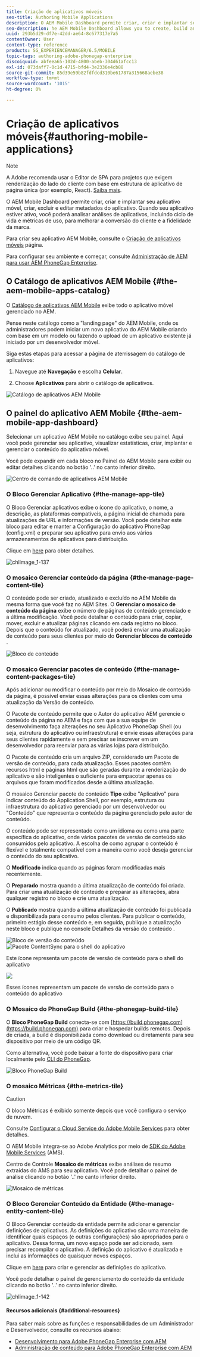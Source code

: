 ```yaml
---
title: Criação de aplicativos móveis
seo-title: Authoring Mobile Applications
description: O AEM Mobile Dashboard permite criar, criar e implantar seu aplicativo móvel, criar, excluir e editar metadados do aplicativo. Siga esta página para saber mais.
seo-description: he AEM Mobile Dashboard allows you to create, build and deploy your mobile application, create, delete and edit application metadata. Follow this page to learn more.
uuid: 293b5d29-df7e-42dd-ae64-8c677317e7a5
contentOwner: User
content-type: reference
products: SG_EXPERIENCEMANAGER/6.5/MOBILE
topic-tags: authoring-adobe-phonegap-enterprise
discoiquuid: abfeea65-102d-4800-abeb-304d61afcc13
exl-id: 073daff7-0c1d-4715-bfd4-3e2336e4cb88
source-git-commit: 85d39e59b82fdfdcd310be61787a315668aebe38
workflow-type: tm+mt
source-wordcount: '1015'
ht-degree: 0%

---
```


# Criação de aplicativos móveis{#authoring-mobile-applications}

>[!NOTE]
>
>A Adobe recomenda usar o Editor de SPA para projetos que exigem renderização do lado do cliente com base em estrutura de aplicativo de página única (por exemplo, React). [Saiba mais](/help/sites-developing/spa-overview.md).

O AEM Mobile Dashboard permite criar, criar e implantar seu aplicativo móvel, criar, excluir e editar metadados do aplicativo. Quando seu aplicativo estiver ativo, você poderá analisar análises de aplicativos, incluindo ciclo de vida e métricas de uso, para melhorar a conversão do cliente e a fidelidade da marca.

Para criar seu aplicativo AEM Mobile, consulte o [Criação de aplicativos móveis](/help/mobile/building-app-mobile-phonegap.md) página.

Para configurar seu ambiente e começar, consulte [Administração de AEM para usar AEM PhoneGap Enterprise](/help/mobile/administer-phonegap.md).

## O Catálogo de aplicativos AEM Mobile {#the-aem-mobile-apps-catalog}

O [Catálogo de aplicativos AEM Mobile](http://localhost:4502/aem/apps.html/content/phonegap) exibe todo o aplicativo móvel gerenciado no AEM.

Pense neste catálogo como a &quot;landing page&quot; do AEM Mobile, onde os administradores podem iniciar um novo aplicativo do AEM Mobile criando com base em um modelo ou fazendo o upload de um aplicativo existente já iniciado por um desenvolvedor móvel.

Siga estas etapas para acessar a página de aterrissagem do catálogo de aplicativos:

1. Navegue até **Navegação** e escolha **Celular**.

1. Choose **Aplicativos** para abrir o catálogo de aplicativos.

![Catálogo de aplicativos AEM Mobile](assets/chlimage_1-135.png)

## O painel do aplicativo AEM Mobile {#the-aem-mobile-app-dashboard}

Selecionar um aplicativo AEM Mobile no catálogo exibe seu painel. Aqui você pode gerenciar seu aplicativo, visualizar estatísticas, criar, implantar e gerenciar o conteúdo do aplicativo móvel.

Você pode expandir em cada bloco no Painel do AEM Mobile para exibir ou editar detalhes clicando no botão &#39;..&#39; no canto inferior direito.

![Centro de comando de aplicativos AEM Mobile](assets/chlimage_1-136.png)

### O Bloco Gerenciar Aplicativo {#the-manage-app-tile}

O Bloco Gerenciar aplicativos exibe o ícone do aplicativo, o nome, a descrição, as plataformas compatíveis, a página inicial de chamada para atualizações de URL e informações de versão. Você pode detalhar este bloco para editar e manter a Configuração do aplicativo PhoneGap (config.xml) e preparar seu aplicativo para envio aos vários armazenamentos de aplicativos para distribuição.

Clique em [here](/help/mobile/phonegap-app-details-tile.md) para obter detalhes.

![chlimage_1-137](assets/chlimage_1-137.png)

### O mosaico Gerenciar conteúdo da página {#the-manage-page-content-tile}

O conteúdo pode ser criado, atualizado e excluído no AEM Mobile da mesma forma que você faz no AEM Sites. O **Gerenciar o mosaico de conteúdo da página** exibe o número de páginas de conteúdo gerenciado e a última modificação. Você pode detalhar o conteúdo para criar, copiar, mover, excluir e atualizar páginas clicando em cada registro no bloco. Depois que o conteúdo for atualizado, você poderá enviar uma atualização de conteúdo para seus clientes por meio do **Gerenciar blocos de conteúdo .**

![Bloco de conteúdo](assets/chlimage_1-138.png)

### O mosaico Gerenciar pacotes de conteúdo {#the-manage-content-packages-tile}

Após adicionar ou modificar o conteúdo por meio do Mosaico de conteúdo da página, é possível enviar essas alterações para os clientes com uma atualização da Versão de conteúdo.

O Pacote de conteúdo permite que o Autor do aplicativo AEM gerencie o conteúdo da página no AEM e faça com que a sua equipe de desenvolvimento faça alterações no seu Aplicativo PhoneGap Shell (ou seja, estrutura do aplicativo ou infraestrutura) e envie essas alterações para seus clientes rapidamente e sem precisar se inscrever em um desenvolvedor para reenviar para as várias lojas para distribuição.

O Pacote de conteúdo cria um arquivo ZIP, considerado um Pacote de versão de conteúdo, para cada atualização. Esses pacotes contêm recursos html e páginas html que são geradas durante a renderização do aplicativo e são inteligentes o suficiente para empacotar apenas os arquivos que foram modificados desde a última atualização.

O mosaico Gerenciar pacote de conteúdo **Tipo** exibe &quot;Aplicativo&quot; para indicar conteúdo do Application Shell, por exemplo, estrutura ou infraestrutura do aplicativo gerenciado por um desenvolvedor ou &quot;Conteúdo&quot; que representa o conteúdo da página gerenciado pelo autor de conteúdo.

O conteúdo pode ser representado como um idioma ou como uma parte específica do aplicativo, onde vários pacotes de versão de conteúdo são consumidos pelo aplicativo. A escolha de como agrupar o conteúdo é flexível e totalmente compatível com a maneira como você deseja gerenciar o conteúdo do seu aplicativo.

O **Modificado** indica quando as páginas foram modificadas mais recentemente.

O **Preparado** mostra quando a última atualização de conteúdo foi criada. Para criar uma atualização de conteúdo e preparar as alterações, abra qualquer registro no bloco e crie uma atualização.

O **Publicado** mostra quando a última atualização de conteúdo foi publicada e disponibilizada para consumo pelos clientes. Para publicar o conteúdo, primeiro estágio desse conteúdo e, em seguida, publique a atualização neste bloco e publique no console Detalhes da versão do conteúdo .

![Bloco de versão do conteúdo](assets/chlimage_1-139.png) ![Pacote ContentSync para o shell do aplicativo](do-not-localize/chlimage_1-5.png)

Este ícone representa um pacote de versão de conteúdo para o shell do aplicativo

![](do-not-localize/chlimage_1-6.png)

Esses ícones representam um pacote de versão de conteúdo para o conteúdo do aplicativo

### O Mosaico do PhoneGap Build {#the-phonegap-build-tile}

O **Bloco PhoneGap Build** conecta-se com [https://build.phonegap.com](https://build.phonegap.com) para criar e hospedar builds remotos. Depois de criada, a build é disponibilizada como download ou diretamente para seu dispositivo por meio de um código QR.

Como alternativa, você pode baixar a fonte do dispositivo para criar localmente pelo [CLI do PhoneGap](https://docs.phonegap.com/en/3.5.0/guide_cli_index.md.html).

![Bloco PhoneGap Build](assets/chlimage_1-140.png)

### O mosaico Métricas {#the-metrics-tile}

>[!CAUTION]
>
>O bloco Métricas é exibido somente depois que você configura o serviço de nuvem.
>
>Consulte [Configurar o Cloud Service do Adobe Mobile Services](/help/mobile/configure-adobe-mobile-cloud-service.md) para obter detalhes.

O AEM Mobile integra-se ao Adobe Analytics por meio de [SDK do Adobe Mobile Services](https://experienceleague.adobe.com/docs/mobile.html?lang=en) (AMS).

Centro de Controle **Mosaico de métricas** exibe análises de resumo extraídas do AMS para seu aplicativo. Você pode detalhar o painel de análise clicando no botão &#39;..&#39; no canto inferior direito.

![Mosaico de métricas](assets/chlimage_1-141.png)

### O Bloco Gerenciar Conteúdo da Entidade {#the-manage-entity-content-tile}

O Bloco Gerenciar conteúdo da entidade permite adicionar e gerenciar definições de aplicativos. As definições do aplicativo são uma maneira de identificar quais espaços (e outras configurações) são apropriados para o aplicativo. Dessa forma, um novo espaço pode ser adicionado, sem precisar recompilar o aplicativo. A definição do aplicativo é atualizada e inclui as informações de quaisquer novos espaços.

Clique em [here](/help/mobile/phonegap-app-definitions.md) para criar e gerenciar as definições do aplicativo.

Você pode detalhar o painel de gerenciamento do conteúdo da entidade clicando no botão &#39;..&#39; no canto inferior direito.

![chlimage_1-142](assets/chlimage_1-142.png)

#### Recursos adicionais {#additional-resources}

Para saber mais sobre as funções e responsabilidades de um Administrador e Desenvolvedor, consulte os recursos abaixo:

* [Desenvolvimento para Adobe PhoneGap Enterprise com AEM](/help/mobile/developing-in-phonegap.md)
* [Administração de conteúdo para Adobe PhoneGap Enterprise com AEM](/help/mobile/administer-phonegap.md)

